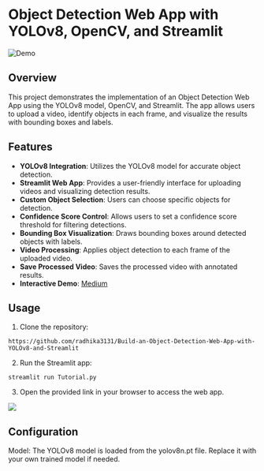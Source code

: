 # Object Detection Web App with YOLOv8, OpenCV, and Streamlit

![Demo](https://github.com/radhika3131/Build-an-Object-Detection-Web-App-with-YOLOv8-and-Streamlit/assets/102825662/3bde145b-b72a-4a0a-bd64-86404e038f73)



## Overview

This project demonstrates the implementation of an Object Detection Web App using the YOLOv8 model, OpenCV, and Streamlit. The app allows users to upload a video, identify objects in each frame, and visualize the results with bounding boxes and labels.

## Features

- **YOLOv8 Integration**: Utilizes the YOLOv8 model for accurate object detection.
- **Streamlit Web App**: Provides a user-friendly interface for uploading videos and visualizing detection results.
- **Custom Object Selection**: Users can choose specific objects for detection.
- **Confidence Score Control**: Allows users to set a confidence score threshold for filtering detections.
- **Bounding Box Visualization**: Draws bounding boxes around detected objects with labels.
- **Video Processing**: Applies object detection to each frame of the uploaded video.
- **Save Processed Video**: Saves the processed video with annotated results.
- **Interactive Demo**: [ Medium ](https://medium.com/@radhikaramsen3131/build-an-object-detection-webapp-with-yolov8-and-streamlit-29dd2d09be26)


## Usage

1. Clone the repository:

```
https://github.com/radhika3131/Build-an-Object-Detection-Web-App-with-YOLOv8-and-Streamlit
```

2. Run the Streamlit app:
   
```
streamlit run Tutorial.py

```
3. Open the provided link in your browser to access the web app.

![](https://github.com/radhika3131/Build-an-Object-Detection-Web-App-with-YOLOv8-and-Streamlit/assets/102825662/f4e49515-6bd0-4812-861c-f66eb61211e8)

 


## Configuration
Model: The YOLOv8 model is loaded from the yolov8n.pt file. Replace it with your own trained model if needed.
